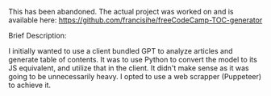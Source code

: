 This has been abandoned. The actual project was worked on and is available here: https://github.com/francisihe/freeCodeCamp-TOC-generator

Brief Description:

I initially wanted to use a client bundled GPT to analyze articles and generate table of contents.
It was to use Python to convert the model to its JS equivalent, and utilize that in the client.
It didn't make sense as it was going to be unnecessarily heavy. I opted to use a web scrapper (Puppeteer) to achieve it.
